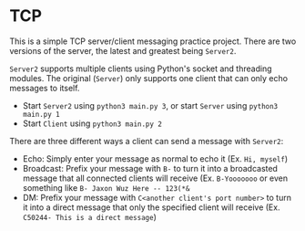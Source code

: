 # TCP

This is a simple TCP server/client messaging practice project. There are two versions of the server, the latest and greatest being `Server2`. 

`Server2` supports multiple clients using Python's socket and threading modules. The original (`Server`) only supports one client that can only echo messages to itself.

- Start `Server2` using `python3 main.py 3`, or start `Server` using `python3 main.py 1`
- Start `Client` using `python3 main.py 2`

There are three different ways a client can send a message with `Server2`:
- Echo: Simply enter your message as normal to echo it (Ex. `Hi, myself`)
- Broadcast: Prefix your message with `B-` to turn it into a broadcasted message that all connected clients will receive (Ex. `B-Yooooooo` or even something like `B- Jaxon Wuz Here -- 123(*&`
- DM: Prefix your message with `C<another client's port number>` to turn it into a direct message that only the specified client will receive (Ex. `C50244- This is a direct message`)

